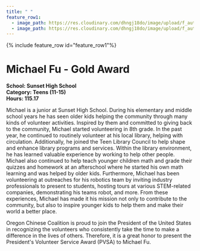 ```yaml
---
title: " "
feature_row1:
  - image_path: https://res.cloudinary.com/dhngj18do/image/upload/f_auto,q_auto/v1/images/pvsa/2024_Fu_Michael
  - image_path: https://res.cloudinary.com/dhngj18do/image/upload/f_auto,q_auto/v1/images/activities/year_2024
---
```


{% include feature_row id="feature_row1"%}

# Michael Fu - Gold Award

**School: Sunset High School**  
**Category: Teens (11-15)**  
**Hours: 115.17**  

Michael is a junior at Sunset High School. During his elementary and middle school years he has seen older kids helping the community through many kinds of volunteer activities. Inspired by them and committed to giving back to the community, Michael started volunteering in 8th grade. In the past year, he continued to routinely volunteer at his local library, helping with circulation. Additionally, he joined the Teen Library Council to help shape and enhance library programs and services. Within the library environment, he has learned valuable experience by working to help other people. Michael also continued to help teach younger children math and grade their quizzes and homework at an afterschool where he started his own math learning and was helped by older kids. Furthermore, Michael has been volunteering at outreaches for his robotics team by inviting industry professionals to present to students, hosting tours at various STEM-related companies, demonstrating his teams robot, and more. From these experiences, Michael has made it his mission not only to contribute to the community, but also to inspire younger kids to help them and make their world a better place.

Oregon Chinese Coalition is proud to join the President of the United States in recognizing the volunteers who consistently take the time to make a difference in the lives of others. Therefore, it is a great honor to present the President's Volunteer Service Award (PVSA) to Michael Fu.
